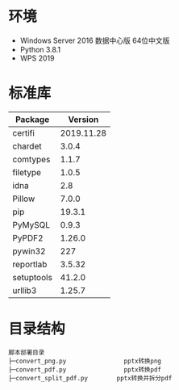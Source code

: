 # 环境
- Windows Server  2016 数据中心版 64位中文版
- Python 3.8.1
- WPS 2019

# 标准库
|Package   |Version   |
| ------------ | ------------ |
|certifi    |2019.11.28
|chardet    |3.0.4
|comtypes   |1.1.7
|filetype   |1.0.5
|idna       |2.8
|Pillow     |7.0.0
|pip        |19.3.1
|PyMySQL    |0.9.3
|PyPDF2     |1.26.0
|pywin32    |227
|reportlab  |3.5.32
|setuptools |41.2.0
|urllib3    |1.25.7

# 目录结构
```
脚本部署目录
├─convert_png.py                pptx转换png
├─convert_pdf.py                pptx转换pdf
├─convert_split_pdf.py        pptx转换并拆分pdf
```
